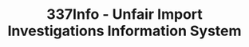---
bigquery: https://console.cloud.google.com/bigquery?p=patents-public-data&d=usitc_investigations&page=dataset&project=sheets-management-319211
citation: US International Trade Commission 337Info Unfair Import Investigations Information
  System
contributors: US International Trade Comission
cost: None
description: US International Trade Commission 337Info Unfair Import Investigations
  Information System contains data on investigations done under Section 337. Section
  337 declares the infringement of certain statutory intellectual property rights
  and other forms of unfair competition in import trade to be unlawful practices.
  Most Section 337 investigations involve allegations of patent or registered trademark
  infringement.
documentation: FAQ and tutorial available on the site
last_edit: 04/11/2022, 15:48:38
location: https://pubapps2.usitc.gov/337external/
maintained_by: US International Trade Comission
schema_fields:
- patentNumber
- finalDetNoViolation
- dateComplaintFiled
- cafcAppeals
- dateOfPublicationFrNotice
- investigationType
- investigationTermDate
- targetDate
- finalIdOnViolationIssue
- finalDetViolation
- currentStatus
- invUnfairAct
- scheduledStartDateEvidHear
- trademarkNumbers
- id
- currentActiveALJ
- scheduledEndDateEvidHear
- teoIdDueDate
- ouiiAttorney
- lastUpdated
- patentNumbers
- gcAttorney
- investigationNo
- teoReliefGranted
- dateCreated
- internalRemand
- htsNumbers
- complainant
- actualEndDateEvidHear
- endDateMarkmanHearing
- aljAssigned
- markmanHearing
- teoIdIssueDate
- title
- publication_number
- copyrightNumbers
- startDateMarkmanHearing
- teoProceedingInvolved
- actualStartDateEvidHear
- finalIdOnViolationDue
- ouiiParticipation
- respondent
- docketNo
- issueDateOtherNonFinal
shortname: unfair_import_investigations
tags:
- import
- legal
- trade
timeframe: 2008-2021 (prior to 2008 downloadable as a JSON file)
title: 337Info - Unfair Import Investigations Information System
uuid: 2721f5ec-e599-4890-9265-9706719fc71e
---